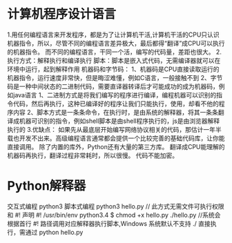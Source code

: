 # 计算机程序设计语言
1.用任何编程语言来开发程序，都是为了让计算机干活,计算机干活的CPU只认识机器指令，所以，尽管不同的编程语言差异极大，最后都得“翻译”成CPU可以执行的机器指令。
而不同的编程语言，干同一个活，编写的代码量，差距也很大。
2.执行方式：解释执行和编译执行
    脚本：脚本是嵌入式代码，无需编译器就可以在环境中运行，起到解释作用
    机器码和字节码：
    1、机器码是CPU直接读取运行的机器指令，运行速度非常快，但是晦涩难懂，例如C语言，一般接触不到
    2、字节码是一种中间状态的二进制代码，需要直译器转译后才可能成功的成为机器码，例如java语言
    1、二进制方式是将我们编写的程序进行编译，编程机器可以识别的指令代码，然后再执行，这种已编译好的程序让我们只能执行，使用，却看不他的程序内容
    2、脚本方式是一条条命令，在执行时，是由系统的解释器，将其一条条翻译成机器可识别的指令，例如shell脚本是由shell程序执行的，js是由浏览器解释执行的
3.优缺点：
    如果先从最底层开始编写网络协议相关的代码，那估计一年半载也开发不出来。高级编程语言通常都会提供一个比较完善的基础代码库，让你能直接调用。
    除了内置的库外，Python还有大量的第三方库。
    翻译成CPU能理解的机器码再执行，翻译过程非常耗时，所以很慢。
    代码不能加密。
    
# Python解释器   

 交互式编程
 python3
 脚本式编程 
python3 hello.py // 此方式无需文件可执行权限和 #! 声明
#! /usr/bin/env python3.4
$ chmod +x hello.py
./hello.py //系统会根据首行 #! 路径调用对应解释器执行脚本,Windows 系统默认不支持 ./ 直接执行，需通过 python hello.py
